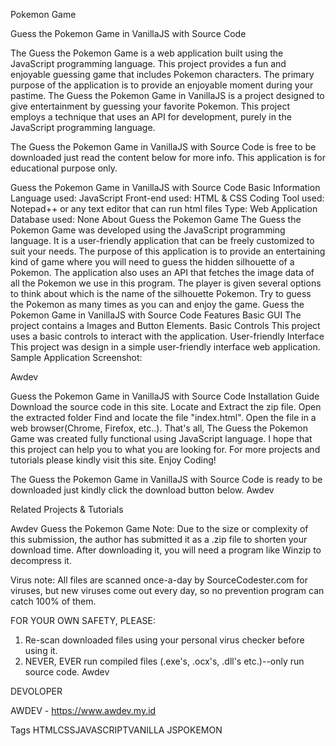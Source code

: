 Pokemon Game

Guess the Pokemon Game in VanillaJS with Source Code


The Guess the Pokemon Game is a web application built using the JavaScript programming language. This project provides a fun and enjoyable guessing game that includes Pokemon characters. The primary purpose of the application is to provide an enjoyable moment during your pastime. The Guess the Pokemon Game in VanillaJS is a project designed to give entertainment by guessing your favorite Pokemon. This project employs a technique that uses an API for development, purely in the JavaScript programming language.

The Guess the Pokemon Game in VanillaJS with Source Code is free to be downloaded just read the content below for more info. This application is for educational purpose only.

Guess the Pokemon Game in VanillaJS with Source Code Basic Information
Language used: JavaScript
Front-end used: HTML & CSS
Coding Tool used: Notepad++ or any text editor that can run html files
Type: Web Application
Database used: None
About Guess the Pokemon Game
The Guess the Pokemon Game was developed using the JavaScript programming language. It is a user-friendly application that can be freely customized to suit your needs. The purpose of this application is to provide an entertaining kind of game where you will need to guess the hidden silhouette of a Pokemon. The application also uses an API that fetches the image data of all the Pokemon we use in this program. The player is given several options to think about which is the name of the silhouette Pokemon. Try to guess the Pokemon as many times as you can and enjoy the game.
Guess the Pokemon Game in VanillaJS with Source Code Features
Basic GUI
The project contains a Images and Button Elements.
Basic Controls
This project uses a basic controls to interact with the application.
User-friendly Interface
This project was design in a simple user-friendly interface web application.
Sample Application Screenshot:


Awdev




Guess the Pokemon Game in VanillaJS with Source Code Installation Guide
Download the source code in this site.
Locate and Extract the zip file.
Open the extracted folder
Find and locate the file "index.html".
Open the file in a web browser(Chrome, Firefox, etc..).
That's all, The Guess the Pokemon Game was created fully functional using JavaScript language. I hope that this project can help you to what you are looking for. For more projects and tutorials please kindly visit this site. Enjoy Coding!

The Guess the Pokemon Game in VanillaJS with Source Code is ready to be downloaded just kindly click the download button below.
Awdev

Related Projects & Tutorials

Awdev
Guess the Pokemon Game
Note: Due to the size or complexity of this submission, the author has submitted it as a .zip file to shorten your download time. After downloading it, you will need a program like Winzip to decompress it.

Virus note: All files are scanned once-a-day by SourceCodester.com for viruses, but new viruses come out every day, so no prevention program can catch 100% of them.

FOR YOUR OWN SAFETY, PLEASE:

1. Re-scan downloaded files using your personal virus checker before using it.
2. NEVER, EVER run compiled files (.exe's, .ocx's, .dll's etc.)--only run source code.
Awdev

DEVOLOPER 

AWDEV - https://www.awdev.my.id

Tags
HTMLCSSJAVASCRIPTVANILLA JSPOKEMON

